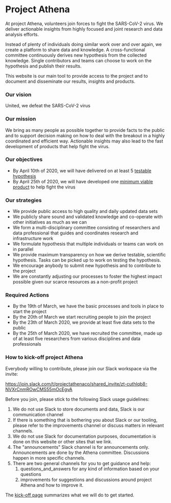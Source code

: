 # Project Athena

At project Athena, volunteers join forces to fight the SARS-CoV-2 virus. We deliver actionable insights from highly focused and joint research and data analysis efforts. 

Instead of plenty of individuals doing similar work over and over again, we create a platform to share data and knowledge. A cross-functional committee continuously derives new hypothesis from the collected knowledge. Single contributors and teams can choose to work on the hypothesis and publish their results. 

This website is our main tool to provide access to the project and to document and disseminate our results, insights and products.
### Our vision

United, we defeat the SARS-CoV-2 virus

### Our mission

We bring as many people as possible together to provide facts to the public and to support decision making on how to deal with the breakout in a highly coordinated and efficient way. Actionable insights may also lead to the fast development of products that help fight the virus.

### Our objectives

- By April 10th of 2020, we will have delivered on at least 5 [testable hypothesis](kick-off.md)
- By April 25th of 2020, we will have developed one [minimum viable product](kick-off.md) to help fight the virus

### Our strategies

- We provide public access to high quality and daily updated data sets
- We publicly share sound and validated knowledge and co-operate with other initiatives as much as we can 
- We form a multi-disciplinary committee consisting of researchers and data professional that guides and coordinates research and infrastructure work
- We formulate hypothesis that multiple individuals or teams can work on in parallel
- We provide maximum transparency on how we derive testable, scientific hypothesis. Tasks can be picked up to work on testing the hypothesis.
- We encourage anybody to submit new hypothesis and to contribute to the project
- We are constantly adjusting our processes to foster the highest impact possible given our scarce resources as a non-profit project

### Required Actions

- By the 19th of March, we have the basic processes and tools in place to start the project
- By the 20th of March we start recruiting people to join the project
- By the 23th of March 2020, we provide at least five data sets to the public
- By the 25th of March 2020, we have recruited the committee, made up of at least five researchers from various disciplines and data professionals

### How to kick-off project Athena

Everybody willing to contribute, please join our Slack workspace via the invite:

https://join.slack.com/t/projectathenaco/shared_invite/zt-cuthlqb8-NVXrCnmROwCMS55mOcEgvA

Before you join, please stick to the following Slack usage guidelines:

1. We do not use Slack to store documents and data, Slack is our communication channel
2. If there is something that is bothering you about Slack or our tooling, please refer to the improvements channel or discuss matters in relevant channels.
3. We do not use Slack for documentation purposes, documentation is done on this website or other sites that we link.
4. The "announcements" Slack channel is for announcements only. Announcements are done by the Athena committee. Discussions happen in more specific channels. 
5. There are two general channels for you to get guidance and help:
    1. questions_and_answers for any kind of information based on your questions 
    2. improvements for suggestions and discussions around project Athena and how to improve it.
 

The [kick-off page](kick-off.md) summarizes what we will do to get started.
